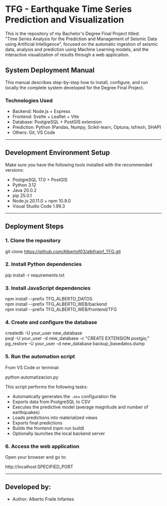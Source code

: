 # TFG - Earthquake Time Series Prediction and Visualization

This is the repository of my Bachelor's Degree Final Project titled:  
"Time Series Analysis for the Prediction and Management of Seismic Data using Artificial Intelligence", focused on the automatic ingestion of seismic data, analysis and prediction using Machine Learning models, and the interactive visualization of results through a web application.

## System Deployment Manual

This manual describes step-by-step how to install, configure, and run locally the complete system developed for the Degree Final Project.

### Technologies Used

- Backend: Node.js + Express  
- Frontend: Svelte + Leaflet + Vite  
- Database: PostgreSQL + PostGIS extension  
- Prediction: Python (Pandas, Numpy, Scikit-learn, Optuna, tsfresh, SHAP)  
- Others: Git, VS Code

---

## Development Environment Setup

Make sure you have the following tools installed with the recommended versions:

- PostgreSQL 17.0 + PostGIS  
- Python 3.12  
- Java 20.0.2  
- pip 25.0.1  
- Node.js 20.11.0 + npm 10.9.0  
- Visual Studio Code 1.99.3  

---

## Deployment Steps

### 1. Clone the repository

git clone https://github.com/Albertof03/albfrainf_TFG.git

### 2. Install Python dependencies

pip install -r requirements.txt

### 3. Install JavaScript dependencies

npm install --prefix TFG_ALBERTO_DATOS  
npm install --prefix TFG_ALBERTO_WEB/backend  
npm install --prefix TFG_ALBERTO_WEB/frontend/TFG

### 4. Create and configure the database

createdb -U your_user new_database  
psql -U your_user -d new_database -c "CREATE EXTENSION postgis;"  
pg_restore -U your_user -d new_database backup_basedatos.dump

### 5. Run the automation script

From VS Code or terminal:

python automatizacion.py

This script performs the following tasks:

- Automatically generates the `.env` configuration file  
- Exports data from PostgreSQL to CSV  
- Executes the predictive model (average magnitude and number of earthquakes)  
- Loads predictions into materialized views  
- Exports final predictions  
- Builds the frontend (npm run build)  
- Optionally launches the local backend server  

### 6. Access the web application

Open your browser and go to:

http://localhost:SPECIFIED_PORT

---

## Developed by:

- Author: Alberto Fraile Infantes
